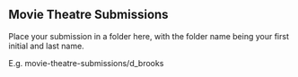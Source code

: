 ## Movie Theatre Submissions

Place your submission in a folder here, with the folder name being your first initial and last name.

E.g. movie-theatre-submissions/d_brooks